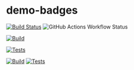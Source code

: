 # demo-badges

[![Build Status](https://github.com/Luca-Abele-101/demo-badges/actions/workflows/cmake-multi-platform.yml/badge.svg?branch=master&event=push&label=build)](https://github.com/Luca-Abele-101/demo-badges/actions/workflows/cmake-multi-platform.yml)
![GitHub Actions Workflow Status](https://img.shields.io/github/actions/workflow/status/Luca-Abele-101/demo-badges/cmake-multi-platform.yml?label=Build%20testing%20status)



[![Build](https://img.shields.io/github/actions/workflow/status/Luca-Abele-101/demo-badges/cmake-multi-platform.yml?label=🔧%20Build&query=jobs.build.conclusion&branch=master&cache_seconds=180)](https://github.com/Luca-Abele-101/demo-badges/actions)

[![Tests](https://img.shields.io/github/actions/workflow/status/Luca-Abele-101/demo-badges/cmake-multi-platform.yml?label=Tests&query=jobs.tests.conclusion&color=blue&branch=master&cache_seconds=180)](https://github.com/Luca-Abele-101/demo-badges/actions)


[![Build](https://img.shields.io/github/actions/workflow/status/Luca-Abele-101/demo-badges/multiplatform-build.yml?branch=master&label=Build)](https://github.com/Luca-Abele-101/demo-badges/actions/workflows/multiplatform-build.yml)
[![Tests](https://img.shields.io/github/actions/workflow/status/Luca-Abele-101/demo-badges/multiplatform-tests.yml?branch=master&label=Tests&color=blue)](https://github.com/Luca-Abele-101/demo-badges/actions/workflows/multiplatform-tests.yml)



